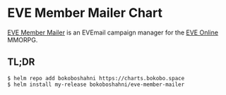 # EVE Member Mailer Chart

[EVE Member Mailer](https://github.com/bokoboshahni/eve-member-mailer) is an EVEmail campaign manager for the [EVE Online](https://www.eveonline.com/) MMORPG.

## TL;DR

```
$ helm repo add bokoboshahni https://charts.bokobo.space
$ helm install my-release bokoboshahni/eve-member-mailer
```
